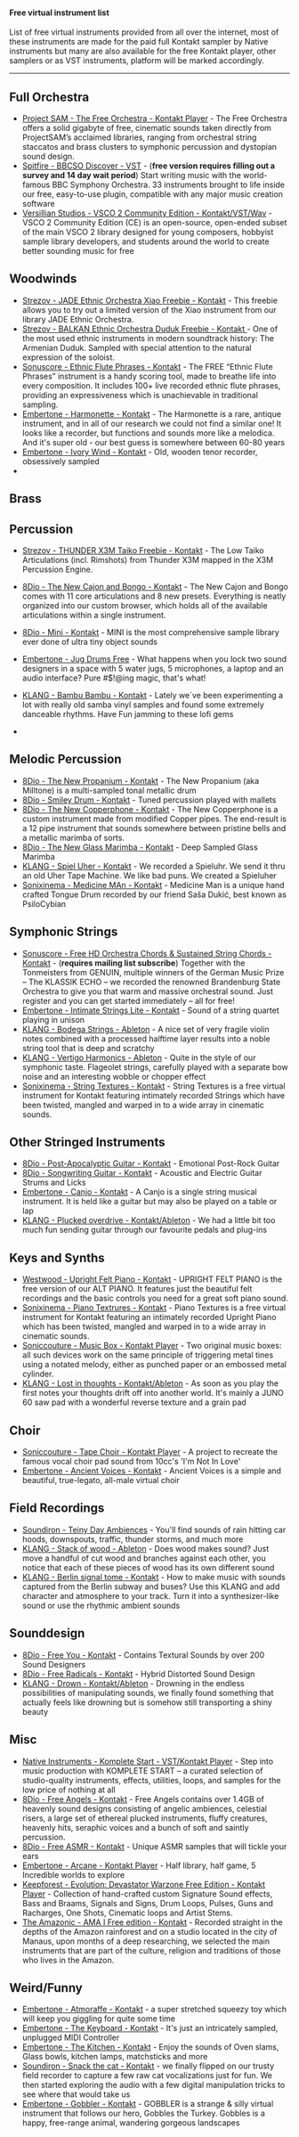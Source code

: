 #### Free virtual instrument list

List of free virtual instruments provided from all over the internet, most of these instruments are made for the paid full Kontakt sampler by Native instruments but many are also available for the free Kontakt player, other samplers or as VST instruments, platform will be marked accordingly.

---

## Full Orchestra

- [Project SAM - The Free Orchestra - Kontakt Player](https://projectsam.com/libraries/the-free-orchestra/) - The Free Orchestra offers a solid gigabyte of free, cinematic sounds taken directly from ProjectSAM’s acclaimed libraries, ranging from orchestral string staccatos and brass clusters to symphonic percussion and dystopian sound design.
- [Spitfire - BBCSO Discover - VST](https://www.spitfireaudio.com/shop/a-z/bbc-symphony-orchestra-discover/) - (**free version requires filling out a survey and 14 day wait period**) Start writing music with the world-famous BBC Symphony Orchestra. 33 instruments brought to life inside our free, easy-to-use plugin, compatible with any major music creation software 
- [Versillian Studios - VSCO 2 Community Edition - Kontakt/VST/Wav](https://vis.versilstudios.com/vsco-community.html) - VSCO 2 Community Edition (CE) is an open-source, open-ended subset of the main VSCO 2 library designed for young composers, hobbyist sample library developers, and students around the world to create better sounding music for free


## Woodwinds

- [Strezov - JADE Ethnic Orchestra Xiao Freebie - Kontakt](https://www.strezov-sampling.com/products/view/jade-freebie.html) - This freebie allows you to try out a limited version of the Xiao instrument from our library JADE Ethnic Orchestra.
- [Strezov - BALKAN Ethnic Orchestra Duduk Freebie - Kontakt ](https://www.strezov-sampling.com/products/view/BALKAN%20Ethnic%20Orchestra%20Duduk%20Freebie.html) - One of the most used ethnic instruments in modern soundtrack history: The Armenian Duduk. Sampled with special attention to the natural expression of the soloist.
- [Sonuscore - Ethnic Flute Phrases - Kontakt](https://sonuscore.com/shop/free-ethnic-flute-phrases/) - The FREE “Ethnic Flute Phrases” instrument is a handy scoring tool, made to breathe life into every composition. It includes 100+ live recorded ethnic flute phrases, providing an expressiveness which is unachievable in traditional sampling.
- [Embertone - Harmonette - Kontakt](https://www.embertone.com/instruments/harmonette.html) - The Harmonette is a rare, antique instrument, and in all of our research we could not find a similar one! It looks like a recorder, but functions and sounds more like a melodica. And it's super old - our best guess is somewhere between 60-80 years
- [Embertone - Ivory Wind - Kontakt](https://www.embertone.com/instruments/ivorywind.php) - Old, wooden tenor recorder, obsessively sampled
- 

## Brass

## Percussion

- [Strezov - THUNDER X3M Taiko Freebie - Kontakt](https://www.strezov-sampling.com/products/view/THUNDER%20X3M%20Taiko%20Freebie.html) - The Low Taiko Articulations (incl. Rimshots) from Thunder X3M mapped in the X3M Percussion Engine.
- [8Dio - The New Cajon and Bongo - Kontakt](https://8dio.com/instrument/the-new-cajon-and-bongo/) - The New Cajon and Bongo comes with 11 core articulations and 8 new presets. Everything is neatly organized into our custom browser, which holds all of the available articulations within a single instrument. 
- [8Dio - Mini - Kontakt](https://8dio.com/instrument/mini/) - MINI is the most comprehensive sample library ever done of ultra tiny object sounds

- [Embertone - Jug Drums Free](https://www.embertone.com/instruments/jugfree.php) - What happens when you lock two sound designers in a space with 5 water jugs, 5 microphones, a laptop and an audio interface? Pure #$!@ing magic, that's what!
- [KLANG - Bambu Bambu - Kontakt](https://klang.cologne/klang21_free.php) - Lately we´ve been experimenting a lot with really old samba vinyl samples and found some extremely danceable rhythms. Have Fun jamming to these lofi gems
- 

## Melodic Percussion

- [8Dio - The New Propanium - Kontakt](https://8dio.com/instrument/the-new-propanium/) - The New Propanium (aka Milltone) is a multi-sampled tonal metallic drum
- [8Dio - Smiley Drum - Kontakt](https://8dio.com/instrument/smiley-drum/) - Tuned percussion played with mallets
- [8Dio - The New Copperphone - Kontakt](https://8dio.com/instrument/the-new-copperphone/) - The New Copperphone is a custom instrument made from modified Copper pipes. The end-result is a 12 pipe instrument that sounds somewhere between pristine bells and a metallic marimba of sorts.
- [8Dio - The New Glass Marimba - Kontakt](https://8dio.com/instrument/the-new-glass-marimba/) - Deep Sampled Glass Marimba
- [KLANG - Spiel Uher - Kontakt](https://klang.cologne/klang21_free.php) - We recorded a Spieluhr. We send it thru an old Uher Tape Machine. We like bad puns. We created a Spieluher
- [Sonixinema - Medicine MAn - Kontakt](https://www.sonixinema.com/products/medicine-man) - Medicine Man is a unique hand crafted Tongue Drum recorded by our friend Saša Dukić, best known as PsiloCybian

## Symphonic Strings

- [Sonuscore - Free HD Orchestra Chords & Sustained String Chords - Kontakt](https://sonuscore.com/free-orchestra-chords/) - (**requires mailing list subscribe**) Together with the Tonmeisters from GENUIN, multiple winners of the German Music Prize – The KLASSIK ECHO – we recorded the renowned Brandenburg State Orchestra to give you that warm and massive orchestral sound. Just register and you can get started immediately – all for free! 
- [Embertone - Intimate Strings Lite - Kontakt](https://www.embertone.com/instruments/intstrings-lite.php) - Sound of a string quartet playing in unison
- [KLANG - Bodega Strings - Ableton](https://klang.cologne/klang21_free.php) - A nice set of very fragile violin notes combined with a processed halftime layer results into a noble string tool that is deep and scratchy
- [KLANG - Vertigo Harmonics - Ableton](https://klang.cologne/klang21_free.php) - Quite in the style of our symphonic taste. Flageolet strings, carefully played with a separate bow noise and an interesting wobble or chopper effect
- [Sonixinema - String Textures - Kontakt](https://www.sonixinema.com/products/string-textures) - String Textures is a free virtual instrument for Kontakt featuring intimately recorded Strings which have been twisted, mangled and warped in to a wide array in cinematic sounds. 

## Other Stringed Instruments

- [8Dio - Post-Apocalyptic Guitar - Kontakt](https://8dio.com/instrument/post-apocalyptic-guitar/) - Emotional Post-Rock Guitar
- [8Dio - Songwriting Guitar - Kontakt](https://8dio.com/instrument/songwriting-guitar/) - Acoustic and Electric Guitar Strums and Licks
- [Embertone - Canjo - Kontakt](https://www.embertone.com/instruments/canjo.php) - A Canjo is a single string musical instrument. It is held like a guitar but may also be played on a table or lap
- [KLANG - Plucked overdrive - Kontakt/Ableton](https://klang.cologne/klang21_free.php) - We had a little bit too much fun sending guitar through our favourite pedals and plug-ins

## Keys and Synths

- [Westwood - Upright Felt Piano - Kontakt](https://westwoodinstruments.com/instruments/upright-felt-piano/) - UPRIGHT FELT PIANO is the free version of our ALT PIANO. It features just the beautiful felt recordings and the basic controls you need for a great soft piano sound.
- [Sonixinema - Piano Textrures - Kontakt](https://www.sonixinema.com/products/piano-textures) - Piano Textures is a free virtual instrument for Kontakt featuring an intimately recorded Upright Piano which has been twisted, mangled and warped in to a wide array in cinematic sounds. 
- [Soniccouture - Music Box - Kontakt Player](https://www.soniccouture.com/en/products/p43-music-boxes/) - Two original music boxes: all such devices work on the same principle of triggering metal tines using a notated melody, either as punched paper or an embossed metal cylinder. 
- [KLANG - Lost in thoughts - Kontakt/Ableton](https://klang.cologne/klang21_free.php) - As soon as you play the first notes your thoughts drift off into another world. It's mainly a JUNO 60 saw pad with a wonderful reverse texture and a grain pad

## Choir

- [Soniccouture - Tape Choir - Kontakt Player](https://www.soniccouture.com/en/products/18-exclusive-free-content/p170-tape-choir/) - A project to recreate the famous vocal choir pad sound from 10cc's 'I'm Not In Love'
- [Embertone - Ancient Voices - Kontakt](https://www.embertone.com/instruments/ancientvoices.php) - Ancient Voices is a simple and beautiful, true-legato, all-male virtual choir

## Field Recordings

- [Soundiron - Teiny Day Ambiences](https://soundiron.com/collections/free/products/rainy-day-ambiences) - You'll find sounds of rain hitting car hoods, downspouts, traffic, thunder storms, and much more
- [KLANG - Stack of wood - Ableton](https://klang.cologne/klang21_free.php) - Does wood makes sound? Just move a handful of cut wood and branches against each other, you notice that each of these pieces of wood has its own different sound
- [KLANG - Berlin signal tome - Kontakt](https://klang.cologne/klang21_free.php) - How to make music with sounds captured from the Berlin subway and buses? Use this KLANG and add character and atmosphere to your track. Turn it into a synthesizer-like sound or use the rhythmic ambient sounds

## Sounddesign

- [8Dio - Free You - Kontakt](https://8dio.com/instrument/free-you-cloud-collaborationfor-kontakt-vst-au-aax-samples/) - Contains Textural Sounds by over 200 Sound Designers
- [8Dio - Free Radicals - Kontakt](https://8dio.com/instrument/free-radicals/) - Hybrid Distorted Sound Design
- [KLANG - Drown - Kontakt/Ableton](https://klang.cologne/klang21_free.php) - Drowning in the endless possibilities of manipulating sounds, we finally found something that actually feels like drowning but is somehow still transporting a shiny beauty

## Misc

- [Native Instruments - Komplete Start - VST/Kontakt Player](https://www.native-instruments.com/en/products/komplete/bundles/komplete-start/) - Step into music production with KOMPLETE START – a curated selection of studio-quality instruments, effects, utilities, loops, and samples for the low price of nothing at all
- [8Dio - Free Angels - Kontakt](https://8dio.com/instrument/free-angels/) - Free Angels contains over 1.4GB of heavenly sound designs consisting of angelic ambiences, celestial risers, a large set of ethereal plucked instruments, fluffy creatures, heavenly hits, seraphic voices and a bunch of soft and saintly percussion.
- [8Dio - Free ASMR - Kontakt](https://8dio.com/instrument/free-asmr-for-kontakt-vst-au-aax/) - Unique ASMR samples that will tickle your ears
- [Embertone - Arcane - Kontakt Player](https://www.embertone.com/instruments/arcane.php) - Half library, half game, 5 Incredible worlds to explore
- [Keepforest - Evolution: Devastator Warzone Free Edition - Kontakt Player](https://keep-forest.com/store/libraries/225381) - Collection of hand-crafted custom Signature Sound effects, Bass and Braams, Signals and Signs, Drum Loops, Pulses, Guns and Racharges, One Shots, Cinematic loops and Artist Stems.
- [The Amazonic - AMA I Free edition - Kontakt](https://www.theamazonic.com/freeaudio) - Recorded straight in the depths of the Amazon rainforest and on a studio located in the city of Manaus, upon months of a deep researching, we selected the main instruments that are part of the culture, religion and traditions of those who lives in the Amazon.

## Weird/Funny

- [Embertone - Atmoraffe - Kontakt](https://www.embertone.com/instruments/atmoraffe.php) - a super stretched squeezy toy which will keep you giggling for quite some time
- [Embertone - The Keyboard - Kontakt](https://www.embertone.com/instruments/thekeyboard.php) - It's just an intricately sampled, unplugged MIDI Controller
- [Embertone - The Kitchen - Kontakt](https://www.embertone.com/instruments/kitchen.php) - Enjoy the sounds of Oven slams, Glass bowls, kitchen lamps, matchsticks and more
- [Soundiron - Snack the cat - Kontakt](https://soundiron.com/collections/free/products/snack) - we finally flipped on our trusty field recorder to capture a few raw cat vocalizations just for fun. We then started exploring the audio with a few digital manipulation tricks to see where that would take us
- [Embertone - Gobbler - Kontakt](https://www.embertone.com/instruments/gobbler.php) - GOBBLER is a strange & silly virtual instrument that follows our hero, Gobbles the Turkey. Gobbles is a happy, free-range animal, wandering gorgeous landscapes


